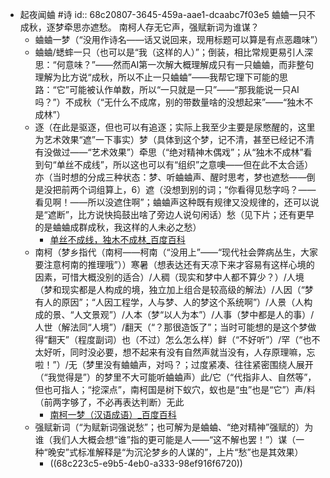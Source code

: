 - 起夜闻蛐 #诗
  id:: 68c20807-3645-459a-aae1-dcaabc7f03e5
  蛐蛐一只不成秋，逐梦牵思亦遮愁。
  南柯人存无它声，强赋新词为谁谋？
	- 蛐蛐一梦（“没用作诗名——话又说回来，现用标题可以算是有点恶趣味”）
	- 蛐蛐/蟋蟀一只（也可以是“我（这样的人）”；倒装，相比常规更易引人深思：“何意味？”——然而AI第一次解大概理解成只有一只蛐蛐，而非整句理解为比方说“成秋，所以不止一只蛐蛐”——我帮它理下可能的思路：“它”可能被认作单数，所以“一只就是一只”——“那我能说一只AI吗？”）不成秋（“无什么不成席，别的带数量啥的没想起来”——“独木不成林”）
	- 逐（在此是驱逐，但也可以有追逐；实际上我至少主要是尿憋醒的，这里为艺术效果“遮”一下事实）梦（具体到这个梦，记不清，甚至已经记不清有没做过——“艺术效果”）牵思（“绝对精神木偶戏”；从“独木不成林”看到句“单丝不成线”，所以这也可以有“组织”之意噢——但在此不太合适）亦（当时想的分成三种状态：梦、听蛐蛐声、醒时思考，梦也遮愁——倒是没把前两个词组算上，6）遮（没想到别的词；“你看得见愁字吗？——看见啊！——所以没遮住啊”；蛐蛐声这种既有规律又没规律的，还可以说是“遮断”，比方说快捣鼓出啥了旁边人说句闲话）愁（见下片；还有更早的是蛐蛐成群成秋，我这样的人未必之愁）
		- [单丝不成线，独木不成林_百度百科](https://baike.baidu.com/item/%E5%8D%95%E4%B8%9D%E4%B8%8D%E6%88%90%E7%BA%BF%EF%BC%8C%E7%8B%AC%E6%9C%A8%E4%B8%8D%E6%88%90%E6%9E%97/22943720)
	- 南柯（梦乡指代（南柯——柯南（“没用上”——“现代社会弊病丛生，大家要注意柯南的推理哦”））寒暑（想表达还有天凉下来才容易有这样心境的因素，可惜大概没别的适合）/人稠（现实和梦中人都不算少？）/人境（梦和现实都是人构成的境，独立加上组合是较高级的解法）/人因（“梦有人的原因”；“人因工程学，人与梦、人的梦这个系统啊”）/人景（人构成的景、“人文景观”）/人本（梦“以人为本”）/人事（梦中都是人的事）/人世（解法同“人境”）/翻天（“？那很造饭了”；当时可能想的是这个梦做得“翻天”（程度副词）也（不过）怎么怎么样）鲜（“不好听”）/罕（“也不太好听，同时没必要，想不起来有没有自然声就当没有，人存原理嘛，忘啦！”）/无（梦里没有蛐蛐声，对吗？；过度紧凑、往往紧密围绕人展开（“我觉得是”）的梦里不大可能听蛐蛐声）此/它（“代指非人、自然等”，但也可指人；“挖深点”，南柯国是树下蚁穴，蚁也是“虫”也是“它”）声/料（前两字够了，不必再表达判断）无此
		- [南柯一梦（汉语成语）_百度百科](https://baike.baidu.com/item/%E5%8D%97%E6%9F%AF%E4%B8%80%E6%A2%A6/818832)
	- 强赋新词（“为赋新词强说愁”；也可解为是蛐蛐、“绝对精神”强赋的）为谁（我们人大概会想“谁”指的更可能是人——“这不解也罢！”）谋（一种“晚安”式标准解释是“为沉沦梦乡的人谋的”，上片“愁”也是其效果）
		- ((68c223c5-e9b5-4eb0-a333-98ef916f6720))